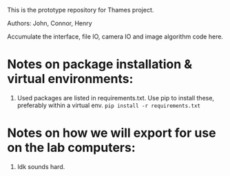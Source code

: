This is the prototype repository for Thames project.

Authors: John, Connor, Henry

Accumulate the interface, file IO, camera IO and image algorithm code here.

# Notes on package installation & virtual environments:
1. Used packages are listed in requirements.txt. Use pip to install these, preferably within a virtual env. ```pip install -r requirements.txt```

# Notes on how we will export for use on the lab computers:
1. Idk sounds hard.